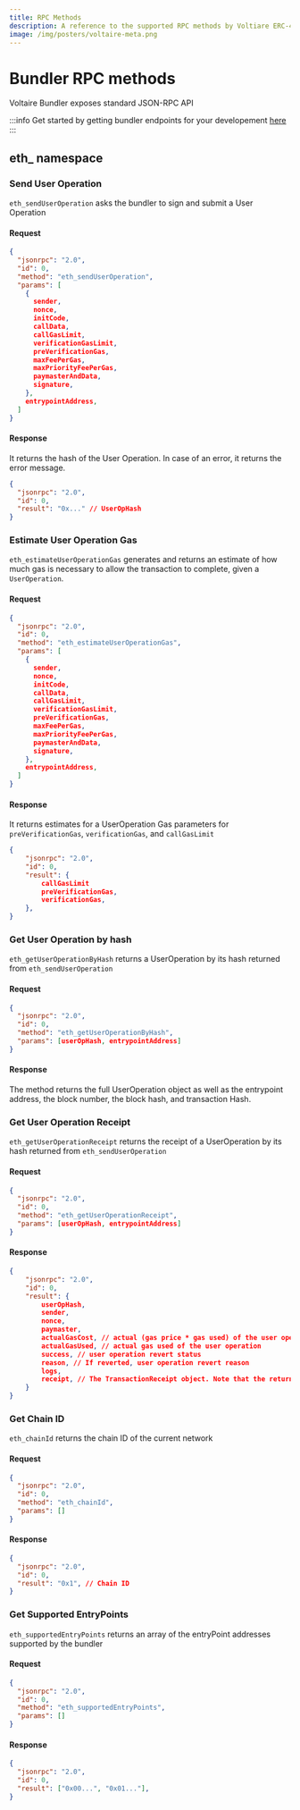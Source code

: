 ```yaml
---
title: RPC Methods
description: A reference to the supported RPC methods by Voltiare ERC-4337 Bundler
image: /img/posters/voltaire-meta.png
---
```

# Bundler RPC methods

Voltaire Bundler exposes standard JSON-RPC API

:::info
Get started by getting bundler endpoints for your developement [here](./3-rpc-endpoints.mdx)
:::

## eth_ namespace

### Send User Operation

`eth_sendUserOperation` asks the bundler to sign and submit a User Operation

#### Request
```json
{
  "jsonrpc": "2.0",
  "id": 0,
  "method": "eth_sendUserOperation",
  "params": [
    {
      sender,
      nonce,
      initCode,
      callData,
      callGasLimit,
      verificationGasLimit,
      preVerificationGas,
      maxFeePerGas,
      maxPriorityFeePerGas,
      paymasterAndData,
      signature,
    },
    entrypointAddress,
  ]
}
```
#### Response
It returns the hash of the User Operation. In case of an error, it returns the error message.
```json
{
  "jsonrpc": "2.0",
  "id": 0,
  "result": "0x..." // UserOpHash
}
```

### Estimate User Operation Gas
`eth_estimateUserOperationGas` generates and returns an estimate of how much gas is necessary to allow the transaction to complete, given a `UserOperation`.

#### Request
```json
{
  "jsonrpc": "2.0",
  "id": 0,
  "method": "eth_estimateUserOperationGas",
  "params": [
    {
      sender,
      nonce,
      initCode,
      callData,
      callGasLimit,
      verificationGasLimit,
      preVerificationGas,
      maxFeePerGas,
      maxPriorityFeePerGas,
      paymasterAndData,
      signature,
    },
    entrypointAddress,
  ]
}
```

#### Response
It returns estimates for a UserOperation Gas parameters for `preVerificationGas`, `verificationGas`, and `callGasLimit`
```json
{
    "jsonrpc": "2.0",
    "id": 0,
    "result": {
        callGasLimit
        preVerificationGas,
        verificationGas,
    },
}
```

### Get User Operation by hash

`eth_getUserOperationByHash` returns a UserOperation by its hash returned from `eth_sendUserOperation`

#### Request
```json
{
  "jsonrpc": "2.0",
  "id": 0,
  "method": "eth_getUserOperationByHash",
  "params": [userOpHash, entrypointAddress]
}
```

#### Response
The method returns the full UserOperation object as well as the entrypoint address, the block number, the block hash, and transaction Hash.

### Get User Operation Receipt

`eth_getUserOperationReceipt` returns the receipt of a UserOperation by its hash returned from `eth_sendUserOperation`

#### Request
```json
{
  "jsonrpc": "2.0",
  "id": 0,
  "method": "eth_getUserOperationReceipt",
  "params": [userOpHash, entrypointAddress]
}
```

#### Response
```json
{
    "jsonrpc": "2.0",
    "id": 0,
    "result": {
        userOpHash,
        sender,
        nonce,
        paymaster,
        actualGasCost, // actual (gas price * gas used) of the user operation
        actualGasUsed, // actual gas used of the user operation
        success, // user operation revert status
        reason, // If reverted, user operation revert reason
        logs,
        receipt, // The TransactionReceipt object. Note that the returned TransactionReceipt is for the entire bundle, not only for this UserOperation
    }
}
```

### Get Chain ID

`eth_chainId` returns the chain ID of the current network

#### Request
```json
{
  "jsonrpc": "2.0",
  "id": 0,
  "method": "eth_chainId",
  "params": []
}
```

#### Response
```json
{
  "jsonrpc": "2.0",
  "id": 0,
  "result": "0x1", // Chain ID
}
```

### Get Supported EntryPoints

`eth_supportedEntryPoints` returns an array of the entryPoint addresses supported by the bundler

#### Request
```json
{
  "jsonrpc": "2.0",
  "id": 0,
  "method": "eth_supportedEntryPoints",
  "params": []
}
```

#### Response
```json
{
  "jsonrpc": "2.0",
  "id": 0,
  "result": ["0x00...", "0x01..."],
}
```











